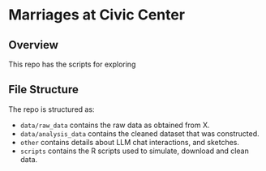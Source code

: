 # Marriages at Civic Center

## Overview

This repo has the scripts for exploring 

## File Structure

The repo is structured as:

-   `data/raw_data` contains the raw data as obtained from X.
-   `data/analysis_data` contains the cleaned dataset that was constructed.
-   `other` contains details about LLM chat interactions, and sketches.
-   `scripts` contains the R scripts used to simulate, download and clean data.

